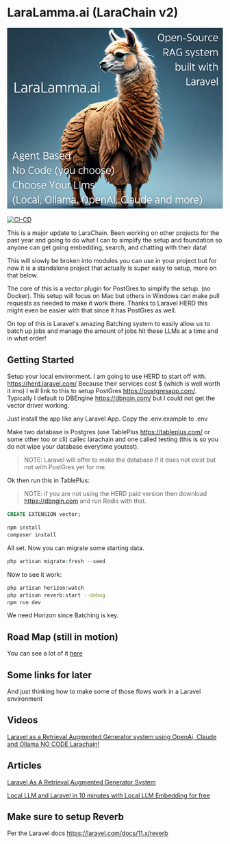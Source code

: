 # LaraLamma.ai (LaraChain v2)

![](docs/images/LaraLamma.png)

[![CI-CD](https://github.com/LlmLaraHub/laralamma/actions/workflows/ci-cd.yml/badge.svg)](https://github.com/LlmLaraHub/laralamma/actions/workflows/ci-cd.yml)


This is a major update to LaraChain. Been working on other projects for the past year and going to do what I can to simplify the setup and foundation so anyone can get going embedding, search, and chatting with their data!

This will slowly be broken into modules you can use in your project but for now it is a standalone project that actually is super easy to setup, more on that below.

The core of this is a vector plugin for PostGres to simplify the setup. (no Docker). This setup will focus on Mac but others in Windows can make pull requests as needed to make it work there. Thanks to Laravel HERD this might even be easier with that since it has PostGres as well.

On top of this is Laravel's amazing Batching system to easily allow us to batch up jobs and manage the amount of jobs hit these LLMs at a time and in what order!


## Getting Started

Setup your local environment. I am going to use HERD to start off with. https://herd.laravel.com/
Because their services cost $ (which is well worth it imo) I will link to this to setup PostGres https://postgresapp.com/. Typically I default to DBEngine https://dbngin.com/ but I could not get the vector driver working. 

Just install the app like any Laravel App. Copy the .env.example to .env 

Make two database is Postgres (use TablePlus https://tableplus.com/ or some other too or cli) callec larachain and one called testing (this is so you do not wipe your database everytime youtest).

>NOTE: Laravel will offer to make the database if it does not exist but not with PostGres yet for me.

Ok then run this in TablePlus:

> NOTE: if you are not using the HERD paid version then download https://dbngin.com and run Redis with that.

```sql
CREATE EXTENSION vector;
```

```php 
npm install
composer install
```

All set. Now you can migrate some starting data.

```php 
php artisan migrate:fresh --seed
```

Now to see it work:

```bash
php artisan horizon:watch
php artisan reverb:start --debug
npm run dev
```

We need Horizon since Batching is key.

## Road Map (still in motion)

You can see a lot of it [here](https://github.com/orgs/LlmLaraHub/projects/1)



## Some links for later
And just thinking how to make some of those flows work in a Laravel environment

## Videos

[Laravel as a Retrieval Augmented Generator system using OpenAi, Claude and Ollama NO CODE Larachain!](https://www.youtube.com/watch?v=rj5YQLbWF9U&t=8s)

## Articles 
[Laravel As A Retrieval Augmented Generator System](https://medium.com/@alnutile/laravel-as-a-retrieval-augmented-generator-system-f3afb64f86aa)

[Local LLM and Laravel in 10 minutes with Local LLM Embedding for free](https://medium.com/@alnutile/local-llm-and-laravel-in-10-minutes-with-local-llm-embedding-for-free-ac96e49288d2)



## Make sure to setup Reverb 

Per the Laravel docs https://laravel.com/docs/11.x/reverb


